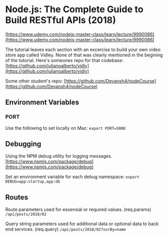 # Node.js: The Complete Guide to Build RESTful APIs (2018)

[https://www.udemy.com/nodejs-master-class/learn/lecture/9990086](https://www.udemy.com/nodejs-master-class/learn/lecture/9990086)

The tutorial leaves each section with an excercise to build your own video store app called Vidley. None of that was clearly
mentioned in the begining of the tutorial. Here's someones repo for that codebase:
[https://github.com/julianoalberto/vidly](https://github.com/julianoalberto/vidly)

Some other student's repo:
[https://github.com/Devansh4/nodeCourse](https://github.com/Devansh4/nodeCourse)

## Environment Variables

### PORT
Use the following to set locally on Mac:
`export PORT=5000`


## Debugging

Using the NPM debug utility for logging messages.
[https://www.npmjs.com/package/debug](https://www.npmjs.com/package/debug)

Set an environment variable for each debug namespace:
`export DEBUG=app:startup,app:db`


## Routes

Route parameters used for essensial or required values. (req.params)
```/api/posts/2018/02```

Query string parameters used for additional data or optional data to back end services. (req.query)
```/api/posts/2018/02?sorBy=name```





